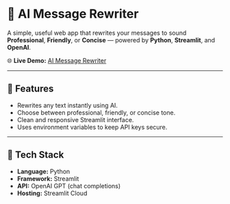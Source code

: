 # 💬 AI Message Rewriter

A simple, useful web app that rewrites your messages to sound **Professional**, **Friendly**, or **Concise** — powered by **Python**, **Streamlit**, and **OpenAI**.

🌐 **Live Demo:** [AI Message Rewriter](https://ai-message-rewriter-r5mfzmqx43yqwggaibnje8.streamlit.app/)

---

## 🚀 Features
- Rewrites any text instantly using AI.
- Choose between professional, friendly, or concise tone.
- Clean and responsive Streamlit interface.
- Uses environment variables to keep API keys secure.

---

## 🧠 Tech Stack
- **Language:** Python  
- **Framework:** Streamlit  
- **API:** OpenAI GPT (chat completions)  
- **Hosting:** Streamlit Cloud  


